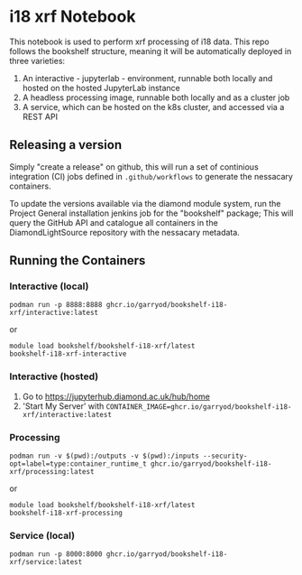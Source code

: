 # i18 xrf Notebook

This notebook is used to perform xrf processing of i18 data. This repo follows the bookshelf structure, meaning it will be automatically deployed in three varieties:

1. An interactive - jupyterlab - environment, runnable both locally and hosted on the hosted JupyterLab instance
2. A headless processing image, runnable both locally and as a cluster job
3. A service, which can be hosted on the k8s cluster, and accessed via a REST API

## Releasing a version

Simply "create a release" on github, this will run a set of continious integration (CI) jobs defined in `.github/workflows` to generate the nessacary containers.

To update the versions available via the diamond module system, run the Project General installation jenkins job for the "bookshelf" package;
This will query the GitHub API and catalogue all containers in the DiamondLightSource repository with the nessacary metadata.

## Running the Containers

### Interactive (local)

```
podman run -p 8888:8888 ghcr.io/garryod/bookshelf-i18-xrf/interactive:latest
```
or
```
module load bookshelf/bookshelf-i18-xrf/latest
bookshelf-i18-xrf-interactive
```


### Interactive (hosted)

1.  Go to https://jupyterhub.diamond.ac.uk/hub/home
2.  'Start My Server' with `CONTAINER_IMAGE=ghcr.io/garryod/bookshelf-i18-xrf/interactive:latest`

### Processing

```
podman run -v $(pwd):/outputs -v $(pwd):/inputs --security-opt=label=type:container_runtime_t ghcr.io/garryod/bookshelf-i18-xrf/processing:latest
```
or
```
module load bookshelf/bookshelf-i18-xrf/latest
bookshelf-i18-xrf-processing
```

### Service (local)

```
podman run -p 8000:8000 ghcr.io/garryod/bookshelf-i18-xrf/service:latest
```
